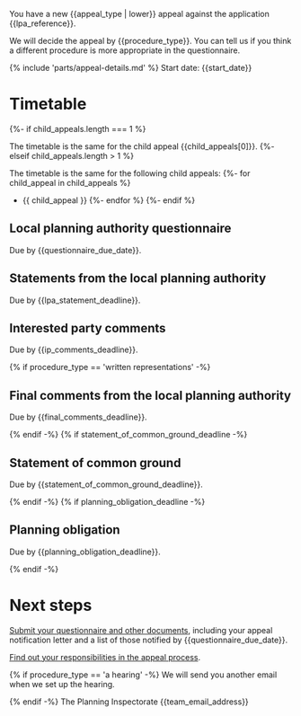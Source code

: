 You have a new {{appeal_type | lower}} appeal against the application {{lpa_reference}}.

We will decide the appeal by {{procedure_type}}. You can tell us if you think a different procedure is more appropriate in the questionnaire.

{% include 'parts/appeal-details.md' %}
Start date: {{start_date}}

# Timetable

{%- if child_appeals.length === 1 %}

The timetable is the same for the child appeal {{child_appeals[0]}}.
{%- elseif child_appeals.length > 1 %}

The timetable is the same for the following child appeals:
{%- for child_appeal in child_appeals %}
- {{ child_appeal }}
{%- endfor %}
{%- endif %}

## Local planning authority questionnaire

Due by {{questionnaire_due_date}}.

## Statements from the local planning authority

Due by {{lpa_statement_deadline}}.

## Interested party comments

Due by {{ip_comments_deadline}}.

{% if procedure_type == 'written representations' -%}
## Final comments from the local planning authority

Due by {{final_comments_deadline}}.

{% endif -%}
{% if statement_of_common_ground_deadline -%}
## Statement of common ground

Due by {{statement_of_common_ground_deadline}}.

{% endif -%}
{% if planning_obligation_deadline -%}
## Planning obligation

Due by {{planning_obligation_deadline}}.

{% endif -%}

# Next steps

[Submit your questionnaire and other documents]({{front_office_url}}/manage-appeals/{{appeal_reference_number}}), including your appeal notification letter and a list of those notified by {{questionnaire_due_date}}.

[Find out your responsibilities in the appeal process](http://www.gov.uk/government/publications/planning-appeals-procedural-guide/procedural-guide-planning-appeals-england).

{% if procedure_type == 'a hearing' -%}
We will send you another email when we set up the hearing.

{% endif -%}
The Planning Inspectorate
{{team_email_address}}
